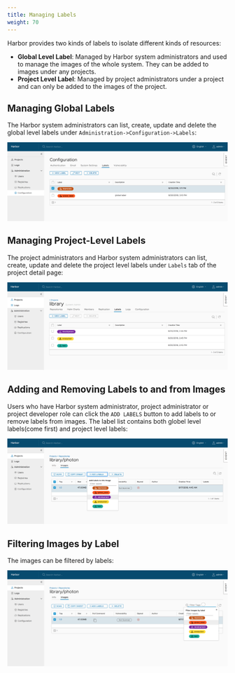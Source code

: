 ```yaml
---
title: Managing Labels
weight: 70
---
```


Harbor provides two kinds of labels to isolate different kinds of resources:

* **Global Level Label**: Managed by Harbor system administrators and used to manage the images of the whole system. They can be added to images under any projects.
* **Project Level Label**: Managed by project administrators under a project and can only be added to the images of the project.

## Managing Global Labels
The Harbor system administrators can list, create, update and delete the global level labels under `Administration->Configuration->Labels`:

![manage global level labels](../../img/manage-global-level-labels.png)

## Managing Project-Level Labels
The project administrators and Harbor system administrators can list, create, update and delete the project level labels under `Labels` tab of the project detail page:

![manage project level labels](../../img/manage-project-level-labels.png)

## Adding and Removing Labels to and from Images
Users who have Harbor system administrator, project administrator or project developer role can click the `ADD LABELS` button to add labels to or remove labels from images. The label list contains both globel level labels(come first) and project level labels:

![add labels to images](../../img/add-labels-to-images.png)

## Filtering Images by Label
The images can be filtered by labels:

![filter images by labels](../../img/filter-images-by-label.png)
